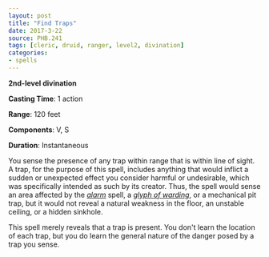 ```yaml
---
layout: post
title: "Find Traps"
date: 2017-3-22
source: PHB.241
tags: [cleric, druid, ranger, level2, divination]
categories:
- spells
---
```


**2nd-level divination**

**Casting Time**: 1 action

**Range**: 120 feet

**Components**: V, S

**Duration**: Instantaneous

You sense the presence of any trap within range that is within line of sight. A trap, for the purpose of this spell, includes anything that would inflict a sudden or unexpected effect you consider harmful or undesirable, which was specifically intended as such by its creator. Thus, the spell would sense an area affected by the *[alarm](alarm "alarm (lvl 1)")* spell, a *[glyph of warding](glyph-of-warding "glyph of warding (lvl 3)")*, or a mechanical pit trap, but it would not reveal a natural weakness in the floor, an unstable ceiling, or a hidden sinkhole.

This spell merely reveals that a trap is present. You don't learn the location of each trap, but you do learn the general nature of the danger posed by a trap you sense.
